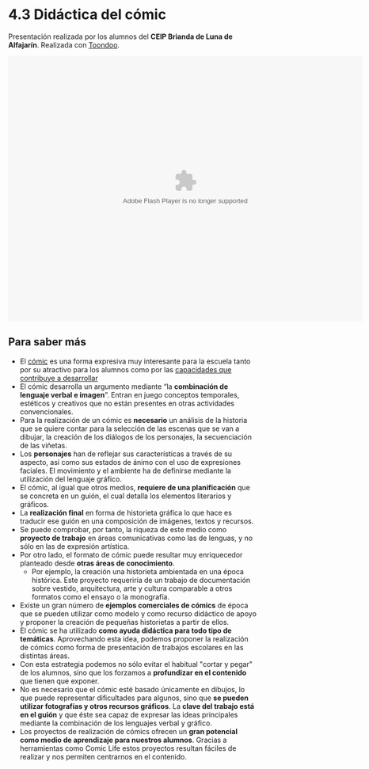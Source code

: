 # 4.3 Didáctica del cómic

Presentación realizada por los alumnos del **CEIP Brianda de Luna de Alfajarín**. Realizada con [Toondoo](http://www.toondoo.com/).

<object type="application/x-shockwave-flash" data="http://aularagon.catedu.es/materialesaularagon2013/imagen/normas.swf" style="display: block; margin-left: auto; margin-right: auto;" width="715" height="536"><param name="src" value="http://aularagon.catedu.es/materialesaularagon2013/imagen/normas.swf"></object>

## Para saber más

*   El [cómic](http://es.wikipedia.org/wiki/Cómic) es una forma expresiva muy interesante para la escuela tanto por su atractivo para los alumnos como por las [capacidades que contribuye a desarrollar](http://www.uclm.es/profesorado/ricardo/COMIC2.html)
*   El cómic desarrolla un argumento mediante “la **combinación de lenguaje verbal e imagen**”. Entran en juego conceptos temporales, estéticos y creativos que no están presentes en otras actividades convencionales.
*   Para la realización de un cómic es **necesario** un análisis de la historia que se quiere contar para la selección de las escenas que se van a dibujar, la creación de los diálogos de los personajes, la secuenciación de las viñetas.
*   Los **personajes** han de reflejar sus características a través de su aspecto, así como sus estados de ánimo con el uso de expresiones faciales. El movimiento y el ambiente ha de definirse mediante la utilización del lenguaje gráfico.
*   El cómic, al igual que otros medios, **requiere de una planificación** que se concreta en un guión, el cual detalla los elementos literarios y gráficos.
*   La **realización final** en forma de historieta gráfica lo que hace es traducir ese guión en una composición de imágenes, textos y recursos.
*   Se puede comprobar, por tanto, la riqueza de este medio como **proyecto de trabajo** en áreas comunicativas como las de lenguas, y no sólo en las de expresión artística.
*   Por otro lado, el formato de cómic puede resultar muy enriquecedor planteado desde **otras áreas de conocimiento**.
    *   Por ejemplo, la creación una historieta ambientada en una época histórica. Este proyecto requeriría de un trabajo de documentación sobre vestido, arquitectura, arte y cultura comparable a otros formatos como el ensayo o la monografía.
*   Existe un gran número de **ejemplos comerciales de cómics** de época que se pueden utilizar como modelo y como recurso didáctico de apoyo y proponer la creación de pequeñas historietas a partir de ellos.
*   El cómic se ha utilizado **como ayuda didáctica para todo tipo de temáticas**. Aprovechando esta idea, podemos proponer la realización de cómics como forma de presentación de trabajos escolares en las distintas áreas.
*   Con esta estrategia podemos no sólo evitar el habitual "cortar y pegar" de los alumnos, sino que los forzamos a **profundizar en el contenido** que tienen que exponer.
*   No es necesario que el cómic esté basado únicamente en dibujos, lo que puede representar dificultades para algunos, sino que **se pueden utilizar fotografías y otros recursos gráficos**. La **clave del trabajo está en el guión** y que éste sea capaz de expresar las ideas principales mediante la combinación de los lenguajes verbal y gráfico.
*   Los proyectos de realización de cómics ofrecen un **gran potencial como medio de aprendizaje para nuestros alumnos**. Gracias a herramientas como Comic Life estos proyectos resultan fáciles de realizar y nos permiten centrarnos en el contenido.

